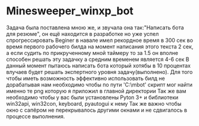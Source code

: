 # Minesweeper_winxp_bot
Задача была поставлена мною же, и звучала она так:"Написать бота для резюме", он ещё находится в разработке но уже успел спрогрессировать Beginer в навале имел рекордное время в 300 сек во время первого рабочего билда на момент написания этого текста 2 сек, а если судить по прикрученному мной таймеру то за 1.5 он вполне способен решать эту задачку а средним временем является 4-6 сек
В данный момент пытаюсь написать бота который хотябы в 10 процентах влучаев будет решать экспертного уровня задачу(выполнено).
Для того чтобы иметь возможность эффективно использовать билд не дорабатывая нам необходимо чтобы по пути 'C:\mbot\' скрипт мог найти именно те png которую я приложил в главной директории
Так же вам необходимо чтобы у вас были установлены Pyton 3+ и библиотеки win32api, win32con, keyboard, pyautogui к нему
Так же важно чтобы окно с сапёром не перекрывалось другими окнами и не сдвигалось в процессе выполнения.
